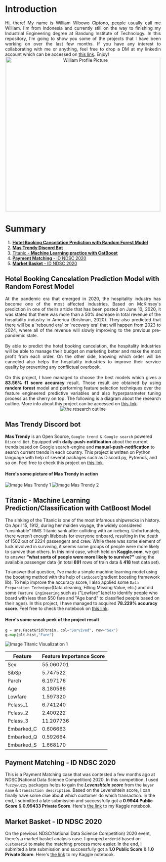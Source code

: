 # Introduction
<div align="justify">
Hi, there! My name is William Wibowo Ciptono, people usually call me William. I'm from Indonesia and currently still on the way to finishing my Industrial Engineering degree at Bandung Institute of Technology. In this repository, I'm going to show you some of the projects that I have been working on over the last few months. If you have any interest to collaborating with me or anything, feel free to drop a DM at my linkedin account which can be accessed on <a href="https://www.linkedin.com/in/williamwibowo/">this link</a>. Enjoy!</div>
<div align="center">
<img src="https://github.com/lgamal/portofolio/blob/main/William%20profile%20picture.jpg?raw=true" alt="William Profile Picture" width = 500px height = auto>
</div>
  
# Summary
1. **[Hotel Booking Cancelation Prediction with Random Forest Model](https://github.com/lgamal/Hotel-Booking-Cancelation-Prediction-Model)**
2. **[Mas Trendy Discord Bot](https://github.com/lgamal/MasTrendy)**
3. [Titanic - **Machine Learning practice with CatBoost**](https://www.kaggle.com/lgamal/titanic-case)
4. [**Payment Matching** - ID NDSC 2020](https://www.kaggle.com/lgamal/payment-matching/)
5. [**Market Basket** - ID NDSC 2020](https://www.kaggle.com/lgamal/market-basket)

## Hotel Booking Cancelation Prediction Model with Random Forest Model
<div align="justify">
At the pandemic era that emerged in 2020, the hospitality industry has become one of the most affected industries. Based on McKinsey's prediction in one of theirs article that has been posted on June 10, 2020, it was stated that there was more than a 50% decrease in total revenue of the hospitality industry in America (Krishnan, 2020). They also predicted that there will be a 'rebound era' or 'recovery era' that will happen from 2023 to 2024, where all of the revenue will slowly improving to the previous pre-pandemic state. <br/><br/>
By able to predict the hotel booking cancelation, the hospitality industries will be able to manage their budget on marketing better and make the most profit from each order. On the other side, knowing which order will be canceled also helps the hospitality industries to improve their service quality by preventing any conflictual overbook. <br/><br/>
On this project, I have managed to choose the best models which gives a <b>83.56% f1 score accuracy</b> result. Those result are obtained by using <b>random forest</b> model and performing feature selection techniques over the feature engineered predictive variables and also hyperparameter tuning process as the cherry on top. The following is a diagram about the research outline. More info about this project can be accessed on <a href="https://github.com/lgamal/Hotel-Booking-Cancelation-Prediction-Model">this link</a>.
</div>
<div align="center">
<img src="https://github.com/lgamal/Hotel-Booking-Cancelation-Prediction-Model/blob/main/visualisasi%20metode%20penelitian.png?raw=true" alt="the research outline">
</div>

## Mas Trendy Discord bot
**Mas Trendy** is an Open Source, `Google trend & Google search` powered `Discord Bot`. Equipped with **daily-push-notification** about the current trends based on Google search-engine and **manual-push-notification** to search current trends in each country. This project is written on Python language with help of several packages such as Discord.py, Pytrends, and so on. Feel free to check this project on [this link](https://github.com/lgamal/MasTrendy).

#### Here's some picture of Mas Trendy in action

![Image Mas Trendy 1](/mastrendy_screenshot_1.png)
![Image Mas Trendy 2](/mastrendy_screenshot_2.png)

## Titanic - Machine Learning Prediction/Classification with CatBoost Model
The sinking of the Titanic is one of the most infamous shipwrecks in history. On April 15, 1912, during her maiden voyage, the widely considered “unsinkable” RMS Titanic sank after colliding with an iceberg. Unfortunately, there weren’t enough lifeboats for everyone onboard, resulting in the death of 1502 out of 2224 passengers and crew. While there was some element of luck involved in surviving, it seems some groups of people were more likely to survive than others.
In this mini case, which held on **Kaggle.com**, we got to answer **“what sorts of people were more likely to survive?”** using the available passenger data (in total **891** rows of train data & **418** test data set).

To answer that question, I've made a simple machine learning model using the boosting method with the help of `Catboost`(gradient boosting framework lib). To help improve the accuracy score, I also applied some `Data Preparation Technique`(Data cleaning, Filling Missing Value, etc.) and did some `Feature Engineering` such as ("Lowfare" label to identify people who board with less than $50 fare and "Age band" to classified people based on their ages). In this project, I have managed to acquired **78.229% accuracy score**. Feel free to check the notebook on [this link](https://www.kaggle.com/lgamal/titanic-case).

#### Here's some sneak peek of the project result

```Python
g = sns.FacetGrid(train, col="Survived", row="Sex")
g.map(plt.hist,"Fare")
```

![Image Titanic Visualization 1](/titanic/Visualization_1.png)

Feature | Feature Importance Score
--------| ------------------------
Sex|55.060701
SibSp|5.747522
Parch|6.197176
Age|8.180586
Lowfare|1.597320
Pclass_1|6.741240
Pclass_2|2.400222
Pclass_3|11.207736
Embarked_C|0.606663
Embarked_Q|0.592664
Embarked_S|1.668170


## Payment Matching - ID NDSC 2020
This is a Payment Matching case that was contested a few months ago at NDSC(National Data Science Competition) 2020. In this competition, I used `fuzzywuzzy` packages helps to gain the ***Levenshtein score*** from the `buyer name` & `transaction description`. Based on the Levenshtein score, I can finally have some clue about which customer do which transaction. In the end, I submitted a late submission and successfully got a **0.9944 Public Score** & **0.99433 Private Score**. Here's [the link](https://www.kaggle.com/lgamal/payment-matching/) to my Kaggle notebook.

## Market Basket - ID NDSC 2020
On the previous NDSC(National Data Science Competition) 2020 event, there's a market basket analysis case. I grouped `orderid` based on `customerid` to make the matching process more easier. In the end, I submited a late submission and successfully got a **1.0 Public Score** & **1.0 Private Score**. Here's [the link](https://www.kaggle.com/lgamal/market-basket) to my Kaggle notebook.
